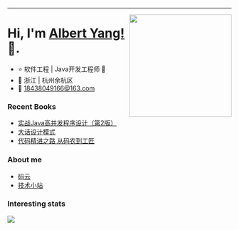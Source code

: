 
---
<img align='right' src="https://media.giphy.com/media/M9gbBd9nbDrOTu1Mqx/giphy.gif" width="230">


# Hi, I'm [Albert Yang!](https://github.com/AlbertYang0801) 👋.


- ⭐ 软件工程 | Java开发工程师 🤖
- 🌱 浙江 | 杭州余杭区
- 💬  [18438049166@163.com](18438049166@163.com)

### Recent Books
- [实战Java高并发程序设计（第2版）](https://item.jd.com/12458866.html)
- [大话设计模式](https://item.jd.com/10079261.html)
- [代码精进之路 从码农到工匠](https://item.jd.com/12612417.html)

### About me
- [码云]()
- [技术小站]()


### Interesting stats
<img align="left" src="https://github-readme-stats.vercel.app/api?username=AlbertYang0801&show_icons=true&icon_color=CE1D2D&text_color=718096&bg_color=ffffff&hide_title=true" />
